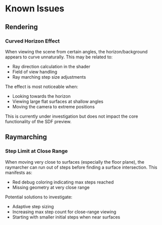 # Known Issues

## Rendering

### Curved Horizon Effect
When viewing the scene from certain angles, the horizon/background appears to curve unnaturally. This may be related to:
- Ray direction calculation in the shader
- Field of view handling
- Ray marching step size adjustments

The effect is most noticeable when:
- Looking towards the horizon
- Viewing large flat surfaces at shallow angles
- Moving the camera to extreme positions

This is currently under investigation but does not impact the core functionality of the SDF preview.

## Raymarching

### Step Limit at Close Range
When moving very close to surfaces (especially the floor plane), the raymarcher can run out of steps before finding a surface intersection. This manifests as:
- Red debug coloring indicating max steps reached
- Missing geometry at very close range

Potential solutions to investigate:
- Adaptive step sizing
- Increasing max step count for close-range viewing
- Starting with smaller initial steps when near surfaces
